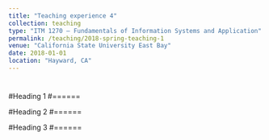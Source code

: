 ```yaml
---
title: "Teaching experience 4"
collection: teaching
type: "ITM 1270 – Fundamentals of Information Systems and Application"
permalink: /teaching/2018-spring-teaching-1
venue: "California State University East Bay"
date: 2018-01-01
location: "Hayward, CA"
---
```

#

#
#Heading 1
#======

#Heading 2
#======

#Heading 3
#======
